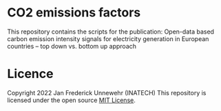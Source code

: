 
# CO2 emissions factors

This repository contains the scripts for the publication:
Open-data based carbon emission intensity signals for electricity generation in European countries – top down vs. bottom up approach



Licence
=======
Copyright 2022 Jan Frederick Unnewehr (INATECH)
This repository is licensed under the open source [MIT License](https://github.com/INATECH-CIG/CO2_emissions_factors/blob/main/LICENSE).
